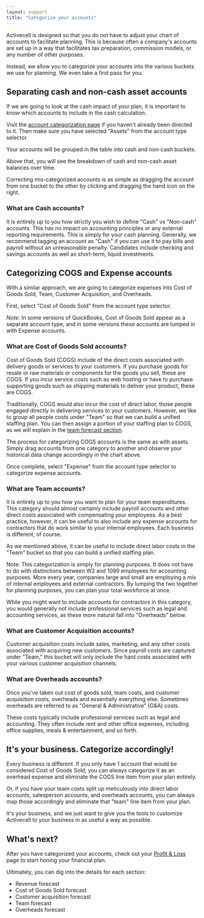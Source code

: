 ```yaml
---
layout: support
title: "Categorize your accounts"
---
```


Activecell is designed so that you do not have to adjust your chart of accounts to facilitate planning. This is because often a company's accounts are set up in a way that facilitates tax preparation, commission models, or any number of other purposes.

Instead, we allow you to categorize your accounts into the various buckets we use for planning. We even take a first pass for you.

## Separating cash and non-cash asset accounts

If we are going to look at the cash impact of your plan, it is important to know which accounts to include in the cash calculation.

Visit the [account categorization page](http://launchpad.activecell.com/#settings/accounts) if you haven't already been directed to it. Then make sure you have selected "Assets" from the account type selector.

<!-- screenshot -->

Your accounts will be grouped in the table into cash and non-cash buckets.

<!-- screenshot -->

Above that, you will see the breakdown of cash and non-cash asset balances over time.

Correcting mis-categorized accounts is as simple as dragging the account from one bucket to the other by clicking and dragging the hand icon on the right.

<!-- screenshot -->

### What are Cash accounts?

It is entirely up to you how strictly you wish to define "Cash" vs "Non-cash" accounts. This has no impact on accounting principles or any external reporting requirements. This is simply for your cash planning. Generally, we recommend tagging an account as "Cash" if you can use it to pay bills and payroll without an unreasonable penalty. Candidates include checking and savings accounts as well as short-term, liquid investments.

## Categorizing COGS and Expense accounts

With a similar approach, we are going to categorize expenses into Cost of Goods Sold, Team, Customer Acquisition, and Overheads.

First, select "Cost of Goods Sold" from the account type selector.

<!-- screenshot -->

_Note:_ In some versions of QuickBooks, Cost of Goods Sold appear as a separate account type, and in some versions these accounts are lumped in with Expense accounts.

### What are Cost of Goods Sold accounts?

Cost of Goods Sold (COGS) include of the direct costs associated with delivery goods or services to your customers. If you purchase goods for resale or raw materials or components for the goods you sell, these are COGS. If you incur service costs such as web hosting or have to purchase supporting goods such as shipping materials to deliver your product, these are COGS.

Traditionally, COGS would also incur the cost of direct labor, those people engaged directly in delivering services to your customers. However, we like to group all people costs under "Team" so that we can build a unified staffing plan. You can then assign a portion of your staffing plan to COGS, as we will explain in the [team forecast section](http://launchpad.activecell.com).

The process for categorizing COGS accounts is the same as with assets. Simply drag accounts from one category to another and observe your historical data change accordingly in the chart above.

Once complete, select "Expense" from the account type selector to categorize expense accounts.

<!-- screenshot -->

### What are Team accounts?

It is entirely up to you how you want to plan for your team expenditures. This category should almost certainly include payroll accounts and other direct costs associated with compensating your employees. As a best practice, however, it can be useful to also include any expense accounts for contractors that do work similar to your internal employees. Each business is different, of course.

As we mentioned above, it can be useful to include direct labor costs in the "Team" bucket so that you can build a unified staffing plan.

Note: This categorization is simply for planning purposes. It does not have to do with distinctions between W2 and 1099 employees for accounting purposes. More every year, companies large and small are employing a mix of internal employees and external contractors. By lumping the two together for planning purposes, you can plan your total workforce at once.

While you might want to include accounts for contractors in this category, you would generally not include professional services such as legal and accounting services, as these more natural fall into "Overheads" below.

### What are Customer Acquisition accounts?

Customer acquisition costs include sales, marketing, and any other costs associated with acquiring new customers. Since payroll costs are captured under "Team," this bucket will only include the hard costs associated with your various customer acquisition channels.

### What are Overheads accounts?

Once you've taken out cost of goods sold, team costs, and customer acquisition costs, overheads and essentially everything else. Sometimes overheads are referred to as "General & Administrative" (G&A) costs.

These costs typically include professional services such as legal and accounting. They often include rent and other office expenses, including office supplies, meals & entertainment, and so forth.

## It's your business. Categorize accordingly!

Every business is different. If you only have 1 account that would be considered Cost of Goods Sold, you can always categorize it as an overhead expense and eliminate the COGS line item from your plan entirely.

Or, if you have your team costs split up meticulously into direct labor accounts, salesperson accounts, and overheads accounts, you can always map those accordingly and eliminate that "team" line item from your plan.

It's your business, and we just want to give you the tools to customize Activecell to your business in as useful a way as possible.

## What's next?

After you have categorized your accounts, check out your [Profit & Loss](http://launchpad.activecell.com) page to start honing your financial plan.

Ultimately, you can dig into the details for each section:

* Revenue forecast
* Cost of Goods Sold forecast
* Customer acquisition forecast
* Team forecast
* Overheads forecast
